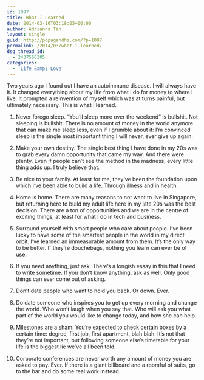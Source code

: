 ```yaml
---
id: 1097
title: What I Learned
date: 2014-03-16T03:18:05+00:00
author: Adrianna Tan
layout: single
guid: http://popagandhi.com/?p=1097
permalink: /2014/03/what-i-learned/
dsq_thread_id:
  - 2437566305
categories:
  - 'Life &amp; Love'
---
```

Two years ago I found out I have an autoimmune disease. I will always have it. It changed everything about my life from what I do for money to where I live. It prompted a reinvention of myself which was at turns painful, but ultimately necessary. This is what I learned.

1. Never forego sleep. &#8220;You&#8217;ll sleep more over the weekend&#8221; is bullshit. Not sleeping is bullshit. There is no amount of money in the world anymore that can make me sleep less, even if I grumble about it: I&#8217;m convinced sleep is the single most important thing I will never, ever give up again.

2. Make your own destiny. The single best thing I have done in my 20s was to grab every damn opportunity that came my way. And there were plenty. Even if people can&#8217;t see the method in the madness, every little thing adds up. I truly believe that.

3. Be nice to your family. At least for me, they&#8217;ve been the foundation upon which I&#8217;ve been able to build a life. Through illness and in health.

4. Home is home. There are many reasons to not want to live in Singapore, but returning here to build my adult life here in my late 20s was the best decision. There are a ton of opportunities and we are in the centre of exciting things, at least for what I do in tech and business.

5. Surround yourself with smart people who care about people. I&#8217;ve been lucky to have some of the smartest people in the world in my direct orbit. I&#8217;ve learned an immeasurable amount from them. It&#8217;s the only way to be better. If they&#8217;re douchebags, nothing you learn can ever be of use.

6. If you need anything, just ask. There&#8217;s a longish essay in this that I need to write sometime. If you don&#8217;t know anything, ask as well. Only good things can ever come out of asking.

7. Don&#8217;t date people who want to hold you back. Or down. Ever.

8. Do date someone who inspires you to get up every morning and change the world. Who won&#8217;t laugh when you say that. Who will ask you what part of the world you would like to change today, and how she can help.

9. Milestones are a sham. You&#8217;re expected to check certain boxes by a certain time: degree, first job, first apartment, blah blah. It&#8217;s not that they&#8217;re not important, but following someone else&#8217;s timetable for your life is the biggest lie we&#8217;ve all been told.

10. Corporate conferences are never worth any amount of money you are asked to pay. Ever. If there is a giant billboard and a roomful of suits, go to the bar and do some real work instead.
